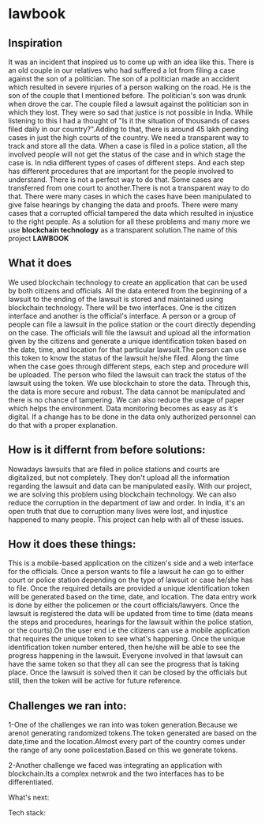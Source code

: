 # lawbook



## Inspiration
It was an incident that inspired us to come up with an idea like this. There is an old couple in our relatives who had suffered a lot from filing a case 
against the son of a politician. The son of a politician made an accident which resulted in severe injuries of a person walking on the road. He is the son of                    the couple that I mentioned before. The politician's son was drunk when drove the car. The couple filed a lawsuit against the politician son in which they                        lost. They were so sad that justice is not possible in India. While listening to this  I had a thought of "Is it the situation of thousands of cases filed                        daily in our country?".Adding to that, there is around 45 lakh pending cases in just the high courts of the country. We need a transparent way to track and                      store all the data. When a case is filed in a police station, all the involved people will not get the status of the case and in which stage the case is. In                      ndia different types of cases of different steps. And each step has different procedures that are important for the people involved to understand. There is                      not a perfect way to do that. Some cases are transferred from one court to another.There is not a transparent way to do that. There were many cases in which                      the cases have been manipulated to give false hearings by changing the data and proofs. There were many cases that a corrupted official tampered the data                        which resulted in injustice to the right people. As a solution for all these problems and many more we use **blockchain technology** as a transparent                            solution.The name of this project **LAWBOOK**
      

## What it does
We used blockchain technology to create an application that can be used by both citizens and officials. All the data entered from the beginning of a lawsuit                     to the ending of the lawsuit is stored and maintained using blockchain technology. There will be two interfaces. One is the citizen interface and another is                     the official's interface. A person or a group of people can file a lawsuit in the police station or the court directly depending on the case. The officials                       will file the lawsuit and upload all the information given by the citizens and generate a unique identification token based on the date, time, and location                       for that particular lawsuit.The person can use this token to know the status of the lawsuit he/she filed. Along the time when the case goes through different                     steps, each step and procedure will be uploaded. The person who filed the lawsuit can track the status of the lawsuit using the token. We use blockchain to                       store the data. Through this, the data is more secure and robust. The data cannot be manipulated and there is no chance of tampering. We can also reduce the                     usage of paper which helps the environment. Data monitoring becomes as easy as it's digital. If a change has to be done in the data only authorized personnel                     can do that with a proper explanation.



## How is it differnt from before solutions:
Nowadays lawsuits that are filed in police stations and courts are digitalized, but not completely. They don't upload all the                                                     information regarding the lawsuit and data can be manipulated easily. With our project, we are solving this problem using                                                         blockchain technology. We can also reduce the corruption in the department of law and order. In India, it's an open truth that                                                   due to corruption many lives were lost, and injustice happened to many people. This project can help with all of these issues.



## How it does these things:

This is a mobile-based application on the citizen's side and a web interface for the officials. Once a person wants to file a lawsuit he can go to either court or police station depending on the type of lawsuit or case he/she has to file. Once the required details are provided a unique identification token will be generated based on the time, date, and location. The data entry work is done by either the policemen or the court officials/lawyers. Once the lawsuit is registered the data will be updated from time to time (data means the steps and procedures, hearings for the lawsuit within the police station, or the courts).On the user end i.e the citizens can use a mobile application that requires the unique token to see what's happening. Once the unique identification token number entered, then he/she will be able to see the progress happening in the lawsuit. Everyone involved in that lawsuit can have the same token so that they all can see the progress that is taking place. Once the lawsuit is solved then it can be closed by the officials but still, then the token will be active for future reference.






## Challenges we ran into: 

1-One of the challenges we ran into was token generation.Because we arenot generating randomized tokens.The token generated are based on the date,time and the location.Almost every part of the country comes under the range of any oone policestation.Based on this we generate tokens.

2-Another challenge we faced was integrating an application with blockchain.Its a complex netwrok and the two interfaces has to be differentiated.

What's next:







Tech stack:
